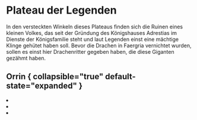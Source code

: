 # Plateau der Legenden

In den versteckten Winkeln dieses Plateaus finden sich die Ruinen eines kleinen Volkes, das seit der Gründung des
Königshauses Adrestias im Dienste der Königsfamilie steht und laut Legenden einst eine mächtige Klinge gehütet haben
soll. Bevor die Drachen in Faergria vernichtet wurden, sollen es einst hier Drachenritter gegeben haben, die diese
Giganten gezähmt haben.

## Orrin { collapsible="true" default-state="expanded" }

<procedure title="Charaktere aktuell an diesem Ort">
<list columns="3">
<li><a href="Balthus.md"></a></li>
<li><a href="Nayru.md"></a></li>
<li><a href="Orobas.md"></a></li>
</list>
</procedure>
